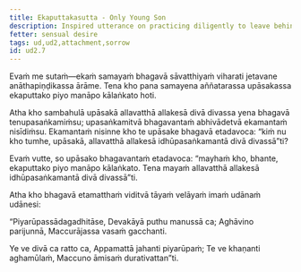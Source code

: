 ```yaml
---
title: Ekaputtakasutta - Only Young Son
description: Inspired utterance on practicing diligently to leave behind what seems pleasant.
fetter: sensual desire
tags: ud,ud2,attachment,sorrow
id: ud2.7
---
```


Evaṁ me sutaṁ—ekaṁ samayaṁ bhagavā sāvatthiyaṁ viharati jetavane anāthapiṇḍikassa ārāme. Tena kho pana samayena aññatarassa upāsakassa ekaputtako piyo manāpo kālaṅkato hoti.

Atha kho sambahulā upāsakā allavatthā allakesā divā divassa yena bhagavā tenupasaṅkamiṁsu; upasaṅkamitvā bhagavantaṁ abhivādetvā ekamantaṁ nisīdiṁsu. Ekamantaṁ nisinne kho te upāsake bhagavā etadavoca: “kiṁ nu kho tumhe, upāsakā, allavatthā allakesā idhūpasaṅkamantā divā divassā”ti?

Evaṁ vutte, so upāsako bhagavantaṁ etadavoca: “mayhaṁ kho, bhante, ekaputtako piyo manāpo kālaṅkato. Tena mayaṁ allavatthā allakesā idhūpasaṅkamantā divā divassā”ti.

Atha kho bhagavā etamatthaṁ viditvā tāyaṁ velāyaṁ imaṁ udānaṁ udānesi:

“Piyarūpassādagadhitāse,
Devakāyā puthu manussā ca;
Aghāvino parijunnā,
Maccurājassa vasaṁ gacchanti.

Ye ve divā ca ratto ca,
Appamattā jahanti piyarūpaṁ;
Te ve khaṇanti aghamūlaṁ,
Maccuno āmisaṁ durativattan”ti.
